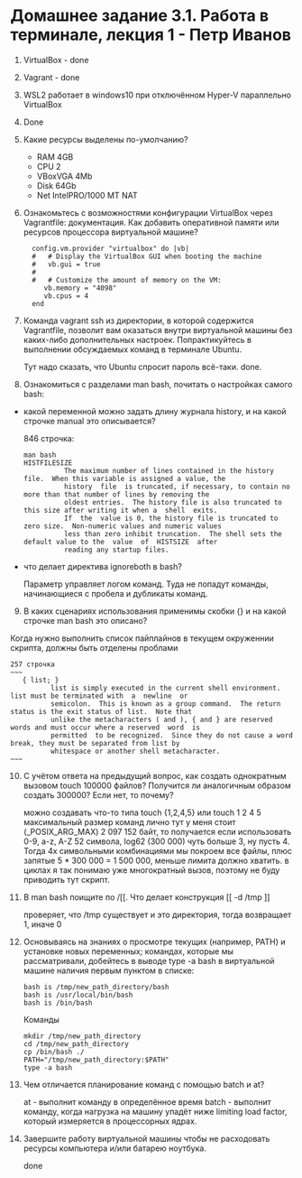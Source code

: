 <h1>Домашнее задание 3.1. Работа в терминале, лекция 1 - Петр Иванов</h1>

1. VirtualBox - done
2. Vagrant - done
3. WSL2 работает в windows10 при отключённом Hyper-V параллельно VirtualBox
4. Done
5. Какие ресурсы выделены по-умолчанию?

	- RAM 4GB
	- CPU 2
	- VBoxVGA 4Mb
	- Disk 64Gb
	- Net IntelPRO/1000 MT NAT
 
6. Ознакомьтесь с возможностями конфигурации VirtualBox через Vagrantfile: документация. Как добавить оперативной памяти или ресурсов процессора виртуальной машине?

	~~~
	  config.vm.provider "virtualbox" do |vb|
	  #   # Display the VirtualBox GUI when booting the machine
	  #   vb.gui = true
	  #
	  #   # Customize the amount of memory on the VM:
		 vb.memory = "4098"
		 vb.cpus = 4
	  end
	~~~
7. Команда vagrant ssh из директории, в которой содержится Vagrantfile, позволит вам оказаться внутри виртуальной машины без каких-либо дополнительных настроек. Попрактикуйтесь в выполнении обсуждаемых команд в терминале Ubuntu.

	Тут надо сказать, что Ubuntu спросит пароль всё-таки. done.

8. Ознакомиться с разделами man bash, почитать о настройках самого bash:

- какой переменной можно задать длину журнала history, и на какой строчке manual это описывается?

	846 строчка: 
	~~~
	man bash
	HISTFILESIZE
		      The maximum number of lines contained in the history file.  When this variable is assigned a value, the
              history  file  is truncated, if necessary, to contain no more than that number of lines by removing the
              oldest entries.  The history file is also truncated to this size after writing it when a  shell  exits.
              If  the  value is 0, the history file is truncated to zero size.  Non-numeric values and numeric values
              less than zero inhibit truncation.  The shell sets the default value to the  value  of  HISTSIZE  after
              reading any startup files.
	~~~

- что делает директива ignoreboth в bash?

	Параметр управляет логом команд. Туда не попадут команды, начинающиеся с пробела и дубликаты команд.
	
9. В каких сценариях использования применимы скобки {} и на какой строчке man bash это описано?

Когда нужно выполнить список пайплайнов в текущем окруженнии скрипта, должны быть отделены проблами

	257 строчка 
	~~~
       { list; }
              list is simply executed in the current shell environment.  list must be terminated with  a  newline  or
              semicolon.  This is known as a group command.  The return status is the exit status of list.  Note that
              unlike the metacharacters ( and ), { and } are reserved words and must occur where a reserved  word  is
              permitted  to be recognized.  Since they do not cause a word break, they must be separated from list by
              whitespace or another shell metacharacter.
	~~~
10. С учётом ответа на предыдущий вопрос, как создать однократным вызовом touch 100000 файлов? Получится ли аналогичным образом создать 300000? Если нет, то почему?

	можно создавать что-то типа touch {1,2,4,5} или touch 1 2 4 5
	максимальный размер команд лично тут у меня стоит (_POSIX_ARG_MAX) 2 097 152 байт, то получается
	если использовать 0-9, a-z, A-Z 52 символа, log62 (300 000) чуть больше 3, ну пусть 4. 
	Тогда 4х символьными комбинациями мы покроем все файлы, плюс запятые 5 * 300 000 = 1 500 000, меньше лимита
	должно хватить. в циклах я так понимаю уже многократный вызов, поэтому не буду приводить тут скрипт.   
	
11. В man bash поищите по /\[\[. Что делает конструкция [[ -d /tmp ]]

	проверяет, что /tmp существует и это директория, тогда возвращает 1, иначе 0

12. Основываясь на знаниях о просмотре текущих (например, PATH) и установке новых переменных; командах, которые мы рассматривали, добейтесь в выводе type -a bash в виртуальной машине наличия первым пунктом в списке:

	~~~
	bash is /tmp/new_path_directory/bash
	bash is /usr/local/bin/bash
	bash is /bin/bash
	~~~
	
	Команды  
	
	~~~
	mkdir /tmp/new_path_directory
	cd /tmp/new_path_directory
	cp /bin/bash ./
	PATH="/tmp/new_path_directory:$PATH"
	type -a bash
	~~~
	
13. Чем отличается планирование команд с помощью batch и at?

	at - выполнит команду в определённое время
	batch - выполнит команду, когда нагрузка на машину упадёт ниже limiting load factor, который измеряется в процессорных ядрах. 
	
14. Завершите работу виртуальной машины чтобы не расходовать ресурсы компьютера и/или батарею ноутбука.

	done

